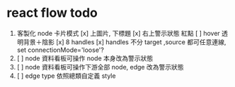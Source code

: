 # react flow todo
1. 客製化 node 卡片模式
   [x] 上圖片, 下標題
   [x] 右上警示狀態 紅點
   [ ] hover 透明背景＋陰影
   [x] 8 handles
   [x] handles 不分 target ,source 都可任意連線, set connectionMode='loose'?
2. [ ] node 資料看板可操作 node 本身改為警示狀態
3. [ ] node 資料看板可操作下游全部 node, edge 改為警示狀態
4. [ ] edge type 依照總類自定義 style